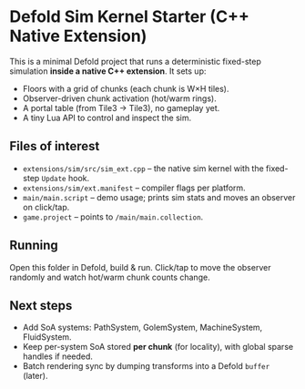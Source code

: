 # Defold Sim Kernel Starter (C++ Native Extension)

This is a minimal Defold project that runs a deterministic fixed-step simulation **inside a native C++ extension**.
It sets up:
- Floors with a grid of chunks (each chunk is W×H tiles).
- Observer-driven chunk activation (hot/warm rings).
- A portal table (from Tile3 -> Tile3), no gameplay yet.
- A tiny Lua API to control and inspect the sim.

## Files of interest
- `extensions/sim/src/sim_ext.cpp` – the native sim kernel with the fixed-step `Update` hook.
- `extensions/sim/ext.manifest` – compiler flags per platform.
- `main/main.script` – demo usage; prints sim stats and moves an observer on click/tap.
- `game.project` – points to `/main/main.collection`.

## Running
Open this folder in Defold, build & run. Click/tap to move the observer randomly and watch hot/warm chunk counts change.

## Next steps
- Add SoA systems: PathSystem, GolemSystem, MachineSystem, FluidSystem.
- Keep per-system SoA stored **per chunk** (for locality), with global sparse handles if needed.
- Batch rendering sync by dumping transforms into a Defold `buffer` (later).

